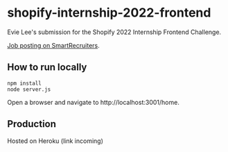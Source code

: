 # shopify-internship-2022-frontend
Evie Lee's submission for the Shopify 2022 Internship Frontend Challenge.

[Job posting on SmartRecruiters](https://jobs.smartrecruiters.com/Shopify/743999796507853-frontend-developer-intern-summer-2022-remote-us-canada-).

## How to run locally

```shell
npm install
node server.js
```

Open a browser and navigate to http://localhost:3001/home.

## Production

Hosted on Heroku (link incoming)
